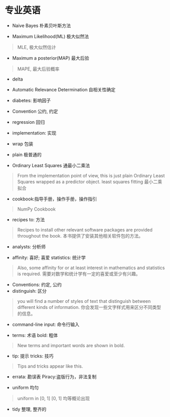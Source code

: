 # 专业英语

* Naive Bayes 朴素贝叶斯方法

* Maximum Likelihood(ML)   极大似然法
> MLE, 极大似然估计
* Maximum a posterior(MAP)  最大后验
> MAPE, 最大后验概率


* delta 
* Automatic Relevance Determination 自相关性确定
* diabetes: 影响因子

* Convention 公约, 约定
* regression 回归

* implementation: 实现
* wrap 包装
* plain 极普通的
* Ordinary Least Squares 通最小二乘法
> From the implementation point of view, this is just plain Ordinary Least Squares wrapped as a predictor object.
> least squares fitting  最小二乘拟合




* cookbook:指导手册，操作手册，操作指引
>  NumPy Cookbook

    
* recipes to: 方法
> Recipes to install other relevant software packages are provided throughout the book.
本书提供了安装其他相关软件包的方法。

* analysts: 分析师

* affinity: 喜好; 喜爱 statistics: 统计学
> Also, some affinity for or at least interest in mathematics and statistics is required.
> 需要对数学和统计学有一定的喜爱或至少有兴趣。

* Conventions: 约定, 公约
* distinguish: 区分
> you will find a number of styles of text that distinguish between different kinds of information. 
> 你会发现一些文字样式用来区分不同类型的信息。

* command-line input: 命令行输入

* terms: 术语     bold: 粗体
> New terms and important words are shown in bold. 

* tip: 提示       tricks: 技巧
> Tips and tricks appear like this.

* errata: 勘误表 Piracy:盗版行为，非法复制

* uniform 均匀
> uniform in [0, 1] 
> [0, 1] 均等概论出现

* tidy 整理, 整齐的


